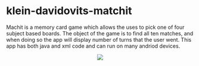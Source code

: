 # klein-davidovits-matchit
Machit is a memory card game which allows the uses to pick one of four subject based boards.
The object of the game is to find all ten matches, and when doing so the app will display number of turns that the user went. 
This app has both java and xml code and can run on many andriod devices. 

<p align="center">
  <img src="https://cloud.githubusercontent.com/assets/22183297/21872754/6688794e-d838-11e6-995b-45ed67b7fa00.png"/>
</p>
